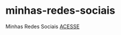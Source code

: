 # minhas-redes-sociais
 Minhas Redes Sociais
 <a href="https://rodrigodtsilva.github.io/minhas-redes-sociais/" target="_blank">ACESSE</a>

